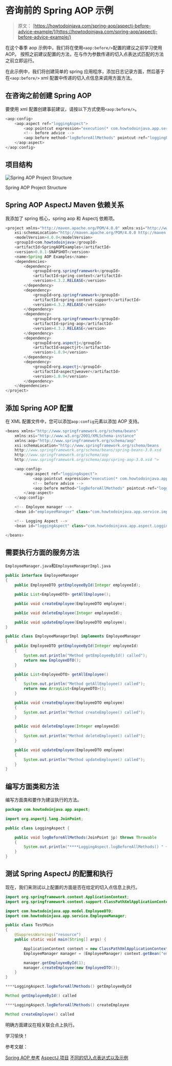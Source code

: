 # 咨询前的 Spring AOP 示例

> 原文： [https://howtodoinjava.com/spring-aop/aspectj-before-advice-example/](https://howtodoinjava.com/spring-aop/aspectj-before-advice-example/)

在这个春季 aop 示例中，我们将在使用`<aop:before/>`配置的建议之前学习使用 AOP。 按照之前建议配置的方法，在与作为参数传递的切入点表达式匹配的方法之前立即运行。

在此示例中，我们将创建简单的 spring 应用程序，添加日志记录方面，然后基于在`<aop:before/>` xml 配置中传递的切入点信息来调用方面方法。

## 在咨询之前创建 Spring AOP

要使用 xml 配置创建事前建议，请按以下方式使用`<aop:before/>`。

```java
<aop:config> 
    <aop:aspect ref="loggingAspect">
        <aop:pointcut expression="execution(* com.howtodoinjava.app.service.impl.EmployeeManagerImpl.*(..))" id="loggingPointcuts"/>
        <!-- before advice -->
        <aop:before method="logBeforeAllMethods" pointcut-ref="loggingPointcuts" /> 
    </aop:aspect> 
</aop:config>

```

## 项目结构

![Spring AOP Project Structure](img/89dd27f7d603b5a50cf05e2415f38f6f.jpg)

Spring AOP Project Structure

## Spring AOP AspectJ Maven 依赖关系

我添加了 spring 核心，spring aop 和 Aspectj 依赖项。

```java
<project xmlns="http://maven.apache.org/POM/4.0.0" xmlns:xsi="http://www.w3.org/2001/XMLSchema-instance"
    xsi:schemaLocation="http://maven.apache.org/POM/4.0.0 http://maven.apache.org/xsd/maven-4.0.0.xsd;
    <modelVersion>4.0.0</modelVersion>
    <groupId>com.howtodoinjava</groupId>
    <artifactId>SpringAOPExamples</artifactId>
    <version>0.0.1-SNAPSHOT</version>
    <name>Spring AOP Examples</name>
    <dependencies>
        <dependency>
            <groupId>org.springframework</groupId>
            <artifactId>spring-context</artifactId>
            <version>4.3.2.RELEASE</version>
        </dependency>
        <dependency>
            <groupId>org.springframework</groupId>
            <artifactId>spring-context-support</artifactId>
            <version>4.3.2.RELEASE</version>
        </dependency>
        <dependency>
            <groupId>org.springframework</groupId>
            <artifactId>spring-aop</artifactId>
            <version>4.3.2.RELEASE</version>
        </dependency>
        <dependency>
            <groupId>org.aspectj</groupId>
            <artifactId>aspectjrt</artifactId>
            <version>1.8.9</version>
        </dependency>
        <dependency>
            <groupId>org.aspectj</groupId>
            <artifactId>aspectjweaver</artifactId>
            <version>1.8.9</version>
        </dependency>
    </dependencies>
</project>
```

## 添加 Spring AOP 配置

在 XML 配置文件中，您可以添加`aop:config`元素以添加 AOP 支持。

```java
<beans xmlns="http://www.springframework.org/schema/beans"
    xmlns:xsi="http://www.w3.org/2001/XMLSchema-instance"
    xmlns:aop="http://www.springframework.org/schema/aop"
    xsi:schemaLocation="http://www.springframework.org/schema/beans
    http://www.springframework.org/schema/beans/spring-beans-3.0.xsd
    http://www.springframework.org/schema/aop
    http://www.springframework.org/schema/aop/spring-aop-3.0.xsd ">

    <aop:config> 
        <aop:aspect ref="loggingAspect">
            <aop:pointcut expression="execution(* com.howtodoinjava.app.service.impl.EmployeeManagerImpl.*(..))" id="loggingPointcuts"/>
            <!-- before advice -->
            <aop:before method="logBeforeAllMethods" pointcut-ref="loggingPointcuts" /> 
        </aop:aspect> 
    </aop:config> 

    <!-- Employee manager -->
    <bean id="employeeManager" class="com.howtodoinjava.app.service.impl.EmployeeManagerImpl" />

    <!-- Logging Aspect -->
    <bean id="loggingAspect" class="com.howtodoinjava.app.aspect.LoggingAspect" />

</beans>

```

## 需要执行方面的服务方法

`EmployeeManager.java`和`EmployeeManagerImpl.java`

```java
public interface EmployeeManager 
{
    public EmployeeDTO getEmployeeById(Integer employeeId);

    public List<EmployeeDTO> getAllEmployee();

    public void createEmployee(EmployeeDTO employee);

    public void deleteEmployee(Integer employeeId);

    public void updateEmployee(EmployeeDTO employee);
}

public class EmployeeManagerImpl implements EmployeeManager 
{
    public EmployeeDTO getEmployeeById(Integer employeeId) 
    {
        System.out.println("Method getEmployeeById() called");
        return new EmployeeDTO();
    }

    public List<EmployeeDTO> getAllEmployee() 
    {
        System.out.println("Method getAllEmployee() called");
        return new ArrayList<EmployeeDTO>();
    }

    public void createEmployee(EmployeeDTO employee)
    {
        System.out.println("Method createEmployee() called");
    }

    public void deleteEmployee(Integer employeeId) 
    {
        System.out.println("Method deleteEmployee() called");
    }

    public void updateEmployee(EmployeeDTO employee) 
    {
        System.out.println("Method updateEmployee() called");
    }
}

```

## 编写方面类和方法

编写方面类和要作为建议执行的方法。

```java
package com.howtodoinjava.app.aspect;

import org.aspectj.lang.JoinPoint;

public class LoggingAspect {

    public void logBeforeAllMethods(JoinPoint jp) throws Throwable 
    {
        System.out.println("****LoggingAspect.logBeforeAllMethods() " + jp.getSignature().getName());
    }
}

```

## 测试 Spring AspectJ 的配置和执行

现在，我们来测试以上配置的方面是否在给定的切入点信息上执行。

```java
import org.springframework.context.ApplicationContext;
import org.springframework.context.support.ClassPathXmlApplicationContext;

import com.howtodoinjava.app.model.EmployeeDTO;
import com.howtodoinjava.app.service.EmployeeManager;

public class TestMain 
{
    @SuppressWarnings("resource")
    public static void main(String[] args) {

        ApplicationContext context = new ClassPathXmlApplicationContext("applicationContext.xml");
        EmployeeManager manager = (EmployeeManager) context.getBean("employeeManager");

        manager.getEmployeeById(1);
        manager.createEmployee(new EmployeeDTO());
    }
}

```

```java
****LoggingAspect.logBeforeAllMethods() getEmployeeById

Method getEmployeeById() called

****LoggingAspect.logBeforeAllMethods() createEmployee

Method createEmployee() called

```

明确方面建议在相关联合点上执行。

学习愉快！

参考文献：

[Spring AOP 参考](https://docs.spring.io/spring/docs/current/spring-framework-reference/html/aop.html)
[AspectJ 项目](https://eclipse.org/aspectj/)
[不同的切入点表达式以及示例](//howtodoinjava.com/spring/spring-aop/writing-spring-aop-aspectj-pointcut-expressions-with-examples/)